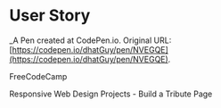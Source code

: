 # User Story
 _A Pen created at CodePen.io. Original URL: [https://codepen.io/dhatGuy/pen/NVEGQE](https://codepen.io/dhatGuy/pen/NVEGQE).

 FreeCodeCamp

Responsive Web Design Projects - Build a Tribute Page